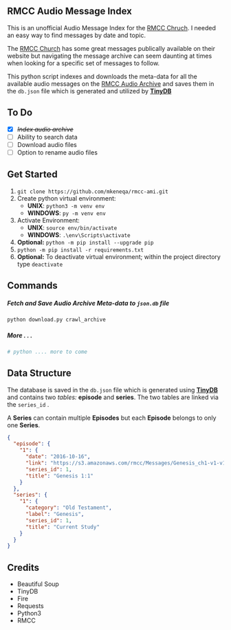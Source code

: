 ## RMCC Audio Message Index

This is an unofficial Audio Message Index for the [RMCC Chruch](https://messages.calvarychapel.ca/). I needed an easy way to find messages by date and topic.

The [RMCC Church](https://messages.calvarychapel.ca/) has some great messages publically available on their website but navigating the message archive can seem daunting at times when looking for a specific set of messages to follow.

This python script indexes and downloads the meta-data for all the available audio messages on the [RMCC Audio Archive](https://messages.calvarychapel.ca/) and saves them in the `db.json` file which is generated and utilized by **[TinyDB]([https://tinydb.readthedocs.io/en/latest/index.html#])**

## To Do

 - [x] ~~_Index audio archive_~~
 - [ ] Ability to search data
 - [ ] Download audio files
 - [ ] Option to rename audio files

## Get Started
1. `git clone https://github.com/mkeneqa/rmcc-ami.git`
2. Create python virtual environment:
    - **UNIX**: `python3 -m venv env`
    - **WINDOWS**: `py -m venv env`
3. Activate Environment:
    - **UNIX**: `source env/bin/activate` 
    - **WINDOWS**: `.\env\Scripts\activate`
4. **Optional:** `python -m pip install --upgrade pip`
5. `python -m pip install -r requirements.txt`
6. **Optional:** To deactivate virtual environment; within the project directory type `deactivate`

## Commands
##### Fetch and Save Audio Archive Meta-data to `json.db` file
```python
python download.py crawl_archive
```
##### More  . . . 
```python
# python .... more to come
```

## Data Structure 

The database is saved in the `db.json` file which is generated using **[TinyDB]([https://tinydb.readthedocs.io/en/latest/index.html#])** and contains two _tables:_ **episode** and **series**. The two tables are linked via the `series_id` . 

A **Series** can contain multiple **Episodes** but each **Episode** belongs to only one **Series**.

```json
{
  "episode": {
    "1": {
      "date": "2016-10-16",
      "link": "https://s3.amazonaws.com/rmcc/Messages/Genesis_ch1-v1-v1_2016-OCT-16.mp3",
      "series_id": 1,
      "title": "Genesis 1:1"
    }
  },
  "series": {
    "1": {
      "category": "Old Testament",
      "label": "Genesis",
      "series_id": 1,
      "title": "Current Study"
    }
  }
}
```

## Credits

 - Beautiful Soup
 - TinyDB
 - Fire
 - Requests
 - Python3
 - RMCC
